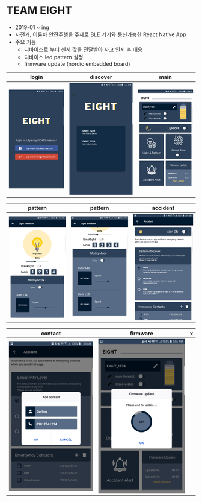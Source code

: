# TEAM EIGHT
- 2019-01 ~ ing
- 자전거, 이륜차 안전주행을 주제로 BLE 기기와 통신가능한 React Native App
- 주요 기능
  - 디바이스로 부터 센서 값을 전달받아 사고 인지 후 대응
  - 디바이스 led pattern 설정
  - firmware update (nordic embedded board)

| login | discover | main |
| - | - | - |
| ![main](screenshots/login.jpeg "login")| ![main](screenshots/discover.jpeg "discover") | ![main](screenshots/home.jpeg "home") |


| pattern | pattern | accident |
| - | - | - |
| ![main](screenshots/pattern_1.jpeg "pattern 1")| ![main](screenshots/pattern_2.jpeg "pattern 2") | ![main](screenshots/accident.jpeg "accident") |

| contact | firmware | x |
| - | - | - |
| ![main](screenshots/contact.jpeg "contact")| ![main](screenshots/firmware.jpeg "firmware") ||
